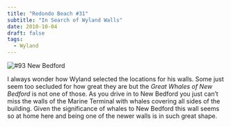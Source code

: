 ```yaml
---
title: "Redondo Beach #31"
subtitle: "In Search of Wyland Walls"
date: 2010-10-04
draft: false
tags:
  - Wyland
---
```


![#93 New Bedford](../images/93-newbedford.jpeg)

I always wonder how Wyland selected the locations for his walls. Some just seem too secluded for how great they are but the _Great Whales of New Bedford_ is not one of those. As you drive in to New Bedford you just can’t miss the walls of the Marine Terminal with whales covering all sides of the building. Given the significance of whales to New Bedford this wall seems so at home here and being one of the newer walls is in such great shape.
